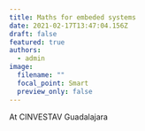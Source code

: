 ```yaml
---
title: Maths for embeded systems
date: 2021-02-17T13:47:04.156Z
draft: false
featured: true
authors:
  - admin
image:
  filename: ""
  focal_point: Smart
  preview_only: false
---
```

At CINVESTAV Guadalajara
